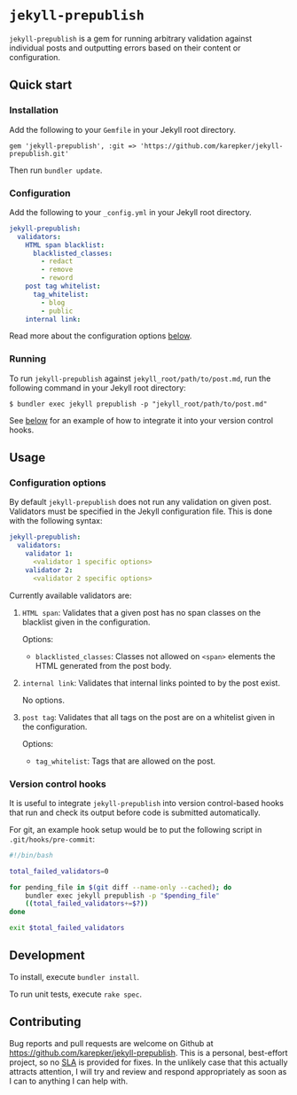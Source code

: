 # `jekyll-prepublish`

`jekyll-prepublish` is a gem for running arbitrary validation against individual
posts and outputting errors based on their content or configuration.

## Quick start

### Installation

Add the following to your `Gemfile` in your Jekyll root directory.

```
gem 'jekyll-prepublish', :git => 'https://github.com/karepker/jekyll-prepublish.git'
```

Then run `bundler update`.

### Configuration

Add the following to your `_config.yml` in your Jekyll root directory.

```yaml
jekyll-prepublish:
  validators:
    HTML span blacklist:
      blacklisted_classes:
        - redact
        - remove
        - reword
    post tag whitelist:
      tag_whitelist:
        - blog
        - public
    internal link:
```

Read more about the configuration options [below](#configuration-options).

### Running

To run `jekyll-prepublish` against `jekyll_root/path/to/post.md`, run the
following command in your Jekyll root directory:

`$ bundler exec jekyll prepublish -p "jekyll_root/path/to/post.md"`

See [below](#version-control-hooks) for an example of how to integrate it into
your version control hooks.

## Usage

### Configuration options

By default `jekyll-prepublish` does not run any validation on given post.
Validators must be specified in the Jekyll configuration file. This is done with
the following syntax:

```yaml
jekyll-prepublish:
  validators:
    validator 1:
      <validator 1 specific options>
    validator 2:
      <validator 2 specific options>
```

Currently available validators are:

1. `HTML span`: Validates that a given post has no span classes on the blacklist
   given in the configuration.

   Options:
    * `blacklisted_classes`: Classes not allowed on `<span>` elements the HTML
      generated from the post body.

1. `internal link`: Validates that internal links pointed to by the post exist.

   No options.

1. `post tag`: Validates that all tags on the post are on a whitelist given in
   the configuration.

   Options:
    * `tag_whitelist`: Tags that are allowed on the post.

### Version control hooks

It is useful to integrate `jekyll-prepublish` into version control-based hooks
that run and check its output before code is submitted automatically.

For git, an example hook setup would be to put the following script in
`.git/hooks/pre-commit`:

```bash
#!/bin/bash

total_failed_validators=0

for pending_file in $(git diff --name-only --cached); do
	bundler exec jekyll prepublish -p "$pending_file"
	((total_failed_validators+=$?))
done

exit $total_failed_validators
```

## Development

To install, execute `bundler install`.

To run unit tests, execute `rake spec`.

## Contributing

Bug reports and pull requests are welcome on Github at
https://github.com/karepker/jekyll-prepublish. This is a personal, best-effort
project, so no [SLA][Service Level Agreement] is provided for fixes. In the
unlikely case that this actually attracts attention, I will try and review and
respond appropriately as soon as I can to anything I can help with.

[Service Level Agreement]: https://en.wikipedia.org/wiki/Service-level_agreement
